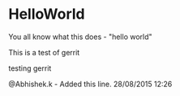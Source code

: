 # HelloWorld
You all know what this does - "hello world"

This is a test of gerrit

testing gerrit

@Abhishek.k - Added this line. 28/08/2015 12:26
